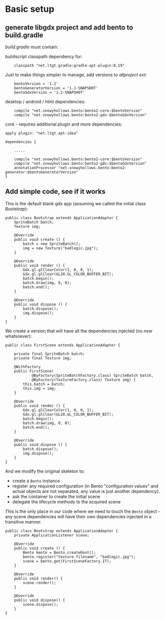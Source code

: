 # Basic setup

## generate libgdx project and add bento to build.gradle

_build.gradle_ must contain:

buildscript classpath dependency for:
  
		classpath "net.ltgt.gradle:gradle-apt-plugin:0.19"

Just to make things simpler to manage, add versions to _allproject ext_:

        bentoVersion = '1.2'
        bentoGeneratorVersion = '1.1-SNAPSHOT'
        bentoGdxVersion = '1.2-SNAPSHOT'

desktop / android / html dependencies:

        compile "net.snowyhollows.bento:bento2-core:$bentoVersion"
        compile "net.snowyhollows.bento:bento2-gdx:$bentoGdxVersion"

core - requires additional plugin and more dependencies:


    apply plugin: "net.ltgt.apt-idea"

	dependencies {
		
		.....

        compile "net.snowyhollows.bento:bento2-core:$bentoVersion"
        compile "net.snowyhollows.bento:bento2-gdx:$bentoGdxVersion"
        annotationProcessor "net.snowyhollows.bento:bento2-generator:$bentoGeneratorVersion"
    }


## Add simple code, see if it works

This is the default blank gdx app (assuming we called the initial class _Bootstrap_):

	public class Bootstrap extends ApplicationAdapter {
		SpriteBatch batch;
		Texture img;
		
		@Override
		public void create () {
			batch = new SpriteBatch();
			img = new Texture("badlogic.jpg");
		}
	
		@Override
		public void render () {
			Gdx.gl.glClearColor(1, 0, 0, 1);
			Gdx.gl.glClear(GL20.GL_COLOR_BUFFER_BIT);
			batch.begin();
			batch.draw(img, 0, 0);
			batch.end();
		}
		
		@Override
		public void dispose () {
			batch.dispose();
			img.dispose();
		}
	}
	
We create a version that will have all the dependencies injected (no _new_ whatsoever):

	public class FirstScene extends ApplicationAdapter {
	
	    private final SpriteBatch batch;
	    private final Texture img;
	
	    @WithFactory
	    public FirstScene(
	            @ByFactory(SpriteBatchFactory.class) SpriteBatch batch,
	            @ByFactory(TextureFactory.class) Texture img) {
	        this.batch = batch;
	        this.img = img;
	    }
	
	    @Override
	    public void render () {
	        Gdx.gl.glClearColor(1, 0, 0, 1);
	        Gdx.gl.glClear(GL20.GL_COLOR_BUFFER_BIT);
	        batch.begin();
	        batch.draw(img, 0, 0);
	        batch.end();
	    }
	
	    @Override
	    public void dispose () {
	        batch.dispose();
	        img.dispose();
	    }
	}


And we modify the original skeleton to:

 - create a `Bento` instance
 - register any required configuration (in Bento "configuration values" and actual objects are not separated, any value is just another dependency).
 - ask the container to create the initial scene
 - delegate the lifecycle methods to the acquired scene

This is the only place in our code where we need to touch the `Bento` object - any scene dependencies will have their own dependencies injected in a transitive manner.

	public class Bootstrap extends ApplicationAdapter {
	    private ApplicationListener scene;
	
		@Override
		public void create () {
	        Bento bento = Bento.createRoot();
	        bento.register("texture.filename", "badlogic.jpg");
		    scene = bento.get(FirstSceneFactory.IT);
		}
	
	    @Override
	    public void render() {
	        scene.render();
	    }
	
	    @Override
	    public void dispose() {
	        scene.dispose();
	    }
	}
	
